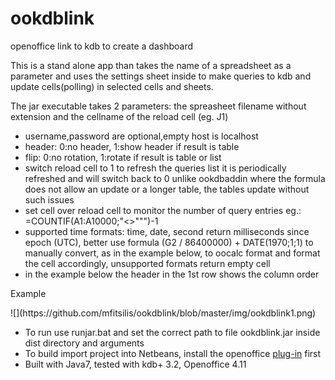 # ookdblink
openoffice link to kdb to create a dashboard

<p>This is a stand alone app than takes the name of a
spreadsheet as a parameter and uses the settings sheet inside
to make queries to kdb and update cells(polling) in selected
cells and sheets.</p>

The jar executable takes 2 parameters: the spreasheet filename without extension and the cellname of the reload cell (eg. J1) 

- username,password are optional,empty host is localhost
- header: 0:no header, 1:show header if result is table
- flip: 0:no rotation, 1:rotate if result is table or list
- switch reload cell to 1 to refresh the queries list
  it is periodically refreshed and will switch back to 0
  unlike ookdbaddin where the formula does not allow an update
  or a longer table, the tables update without such issues 
- set cell over reload cell to monitor the number of query entries eg.: =COUNTIF(A1:A10000;"<>""")-1
- supported time formats: time, date, second return milliseconds
  since epoch (UTC), better use formula (G2 / 86400000) + DATE(1970;1;1) to manually convert, as in the example below, to oocalc format and format the cell accordingly, unsupported formats return empty cell
- in the example below the header in the 1st row shows the column order

<p>Example</p>
![<oocalc image>](https://github.com/mfitsilis/ookdblink/blob/master/img/ookdblink1.png)

- To run use runjar.bat and set the correct path to file ookdblink.jar inside dist directory and arguments
- To build import project into Netbeans, install the openoffice [plug-in](https://wiki.openoffice.org/wiki/OpenOffice_NetBeans_Integration#NetBeans_8.x_and_Apache_OpenOffice_4.1.x) first
- Built with Java7, tested with kdb+ 3.2, Openoffice 4.11
